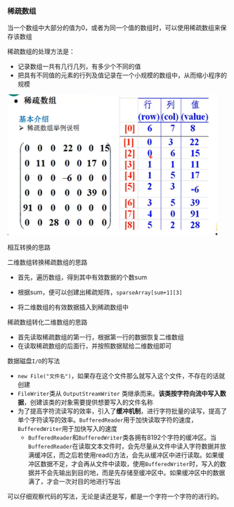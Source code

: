 ### 稀疏数组

当一个数组中大部分的值为0，或者为同一个值的数组时，可以使用稀疏数组来保存该数组

稀疏数组的处理方法是：

- 记录数组一共有几行几列，有多少个不同的值
- 把具有不同值的元素的行列及值记录在一个小规模的数组中，从而缩小程序的规模

<img src="../../../image/稀疏数组.png" style="zoom:80%;" />

 相互转换的思路

二维数组转换稀疏数组的思路

- 首先，遍历数组，得到其中有效数据的个数sum
- 根据sum，便可以创建出稀疏矩阵，`sparseArray[sum+1][3]`

- 将二维数组的有效数据插入到稀疏数组中

稀疏数组转化二维数组的思路

- 首先读取稀疏数组的第一行，根据第一行的数据恢复二维数组
- 在读取稀疏数组的后面行，并按照数据赋给二维数组即可





数据磁盘`I/O`的写法

- `new File("文件名")`，如果存在这个文件那么就写入这个文件，不存在的话就创建
- `FileWriter`类从 `OutputStreamWriter` 类继承而来。**该类按字符向流中写入数据**，创建该类的对象需要提供想要写入的文件名称
- 为了提高字符流读写的效率，引入了**缓冲机制**，进行字符批量的读写，提高了单个字符读写的效率。`BufferedReader`用于加快读取字符的速度，`BufferedWriter`用于加快写入的速度
  - `BufferedReader`和`BufferedWriter`类各拥有8192个字符的缓冲区。当`BufferedReader`在读取文本文件时，会先尽量从文件中读入字符数据并放满缓冲区，而之后若使用read()方法，会先从缓冲区中进行读取。如果缓冲区数据不足，才会再从文件中读取，使用`BufferedWriter`时，写入的数据并不会先输出到目的地，而是先存储至缓冲区中。如果缓冲区中的数据满了，才会一次对目的地进行写出

可以仔细观察代码的写法，无论是读还是写，都是一个字符一个字符的进行的。





